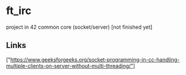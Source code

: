 # ft_irc
project in 42 common core (socket/server) [not finished yet]
## Links
["https://www.geeksforgeeks.org/socket-programming-in-cc-handling-multiple-clients-on-server-without-multi-threading/"]
